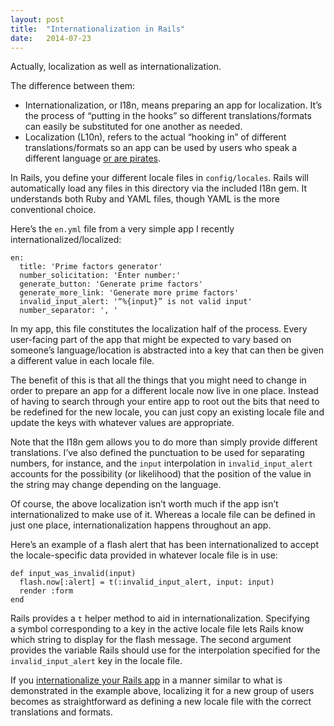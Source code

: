```yaml
---
layout: post
title:  "Internationalization in Rails"
date:   2014-07-23
---
```


Actually, localization as well as internationalization.

The difference between them:

* Internationalization, or I18n, means preparing an app for localization. It’s 
  the process of “putting in the hooks” so different translations/formats can 
  easily be substituted for one another as needed.
* Localization (L10n), refers to the actual “hooking in” of different 
  translations/formats so an app can be used by users who speak a different 
  language [or are pirates][].

In Rails, you define your different locale files in `config/locales`. Rails 
will automatically load any files in this directory via the included I18n gem. 
It understands both Ruby and YAML files, though YAML is the more conventional 
choice.

Here’s the `en.yml` file from a very simple app I recently 
internationalized/localized:

    en:
      title: 'Prime factors generator'
      number_solicitation: 'Enter number:'
      generate_button: 'Generate prime factors'
      generate_more_link: 'Generate more prime factors'
      invalid_input_alert: '“%{input}” is not valid input'
      number_separator: ', '

In my app, this file constitutes the localization half of the process. Every 
user-facing part of the app that might be expected to vary based on someone’s 
language/location is abstracted into a key that can then be given a different 
value in each locale file.

The benefit of this is that all the things that you might need to change in 
order to prepare an app for a different locale now live in one place. Instead 
of having to search through your entire app to root out the bits that need to 
be redefined for the new locale, you can just copy an existing locale file and 
update the keys with whatever values are appropriate.

Note that the I18n gem allows you to do more than simply provide different 
translations. I’ve also defined the punctuation to be used for separating 
numbers, for instance, and the `input` interpolation in `invalid_input_alert` 
accounts for the possibility (or likelihood) that the position of the value 
in the string may change depending on the language.

Of course, the above localization isn’t worth much if the app isn’t 
internationalized to make use of it. Whereas a locale file can be defined in 
just one place, internationalization happens throughout an app.

Here’s an example of a flash alert that has been internationalized to accept 
the locale-specific data provided in whatever locale file is in use:

    def input_was_invalid(input)
      flash.now[:alert] = t(:invalid_input_alert, input: input)
      render :form
    end

Rails provides a `t` helper method to aid in internationalization. Specifying  
a symbol corresponding to a key in the active locale file lets Rails know 
which string to display for the flash message. The second argument provides
the variable Rails should use for the interpolation specified for the 
`invalid_input_alert` key in the locale file.

If you [internationalize your Rails app][] in a manner similar to what is 
demonstrated in the example above, localizing it for a new group of users 
becomes as straightforward as defining a new locale file with the correct 
translations and formats.

[or are pirates]: https://github.com/rory/pirate-l10n
[internationalize your Rails app]: http://guides.rubyonrails.org/i18n.html
